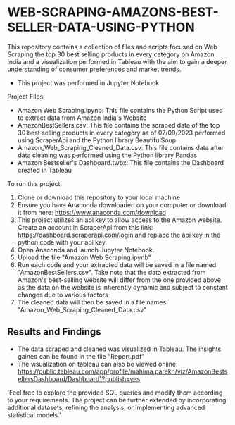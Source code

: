 # WEB-SCRAPING-AMAZONS-BEST-SELLER-DATA-USING-PYTHON
This repository contains a collection of files and scripts focused on Web Scraping the top 30 best selling products in every category on Amazon India and a visualization performed in Tableau with the aim to gain a deeper understanding of consumer preferences and market trends.

* This project was performed in Jupyter Notebook

Project Files:
* Amazon Web Scraping.ipynb: This file contains the Python Script used to extract data from Amazon India's Website
* AmazonBestSellers.csv: This file contains the scraped data of the top 30 best selling products in every category as of 07/09/2023 performed using ScraperApi and the Python library BeautifulSoup
* Amazon_Web_Scraping_Cleaned_Data.csv: This file contains data after data cleaning was performed using the Python library Pandas
* Amazon Bestseller's Dashboard.twbx: This file contains the Dashboard created in Tableau

To run this project:
1. Clone or download this repository to your local machine
2. Ensure you have Anaconda downloaded on your computer or download it from here: https://www.anaconda.com/download
3. This project utilizes an api key to allow access to the Amazon website. Create an account in ScraperApi from this link: https://dashboard.scraperapi.com/login and replace the api key in the python code with your api key.
4. Open Anaconda and launch Jupyter Notebook.
5. Upload the file "Amazon Web Scraping.ipynb"
6. Run each code and your extracted data will be saved in a file named "AmazonBestSellers.csv". Take note that the data extracted from Amazon's best-selling website will differ from the one provided above as the data on the website is inherently dynamic and subject to constant changes due to various factors
7. The cleaned data will then be saved in a file names "Amazon_Web_Scraping_Cleaned_Data.csv"
   
## Results and Findings
* The data scraped and cleaned was visualized in Tableau. The insights gained can be found in the file "Report.pdf"
* The visualization on tableau can also be viewed online: https://public.tableau.com/app/profile/mahima.parekh/viz/AmazonBestsellersDashboard/Dashboard1?publish=yes

'Feel free to explore the provided SQL queries and modify them according to your requirements. The project can be further extended by incorporating additional datasets, refining the analysis, or implementing advanced statistical models.'
